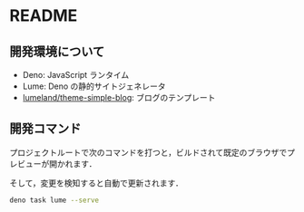 # README

## 開発環境について

* Deno: JavaScript ランタイム
* Lume: Deno の静的サイトジェネレータ
* [lumeland/theme-simple-blog](https://github.com/lumeland/theme-simple-blog): ブログのテンプレート

## 開発コマンド

プロジェクトルートで次のコマンドを打つと，ビルドされて既定のブラウザでプレビューが開かれます．

そして，変更を検知すると自動で更新されます．

```bash
deno task lume --serve
```
